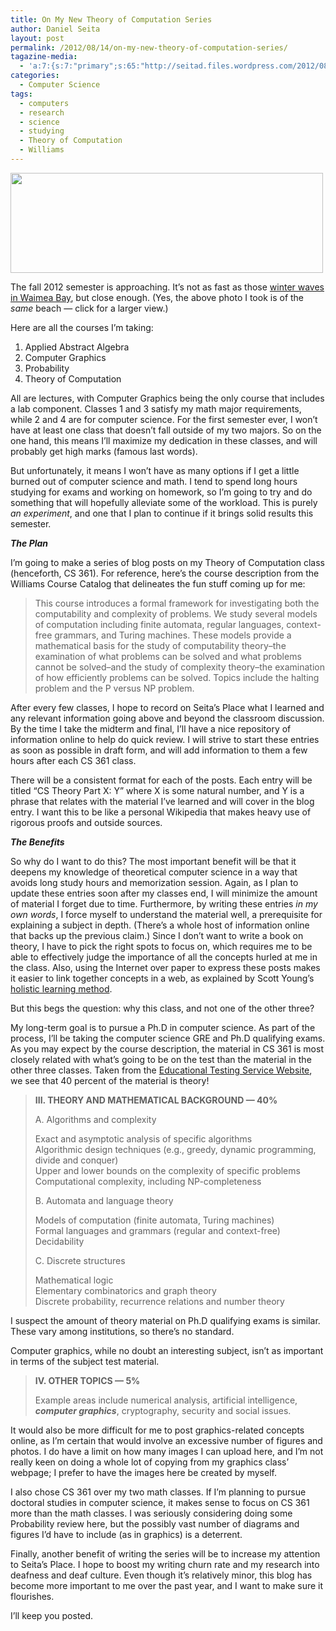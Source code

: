 ```yaml
---
title: On My New Theory of Computation Series
author: Daniel Seita
layout: post
permalink: /2012/08/14/on-my-new-theory-of-computation-series/
tagazine-media:
  - 'a:7:{s:7:"primary";s:65:"http://seitad.files.wordpress.com/2012/08/2012-08-09-13-05-07.jpg";s:6:"images";a:1:{s:65:"http://seitad.files.wordpress.com/2012/08/2012-08-09-13-05-07.jpg";a:6:{s:8:"file_url";s:65:"http://seitad.files.wordpress.com/2012/08/2012-08-09-13-05-07.jpg";s:5:"width";i:1248;s:6:"height";i:400;s:4:"type";s:5:"image";s:4:"area";i:499200;s:9:"file_path";b:0;}}s:6:"videos";a:0:{}s:11:"image_count";i:1;s:6:"author";s:8:"25629085";s:7:"blog_id";s:8:"25755956";s:9:"mod_stamp";s:19:"2012-08-14 20:25:39";}'
categories:
  - Computer Science
tags:
  - computers
  - research
  - science
  - studying
  - Theory of Computation
  - Williams
---
```

<a href="http://seitad.wordpress.com/2012/08/14/on-my-new-theory-of-computation-series/2012-08-09-13-05-07/" rel="attachment wp-att-532"><img class="aligncenter size-full wp-image-532" title="2012-08-09 13.05.07" alt="" src="http://seitad.files.wordpress.com/2012/08/2012-08-09-13-05-07.jpg" width="500" height="160" /></a>

The fall 2012 semester is approaching. It&#8217;s not as fast as those [winter waves in Waimea Bay][1], but close enough. (Yes, the above photo I took is of the *same* beach &#8212; click for a larger view.)

Here are all the courses I&#8217;m taking:

  1. Applied Abstract Algebra
  2. Computer Graphics
  3. Probability
  4. Theory of Computation

<!--more-->

All are lectures, with Computer Graphics being the only course that includes a lab component. Classes 1 and 3 satisfy my math major requirements, while 2 and 4 are for computer science. For the first semester ever, I won&#8217;t have at least one class that doesn&#8217;t fall outside of my two majors. So on the one hand, this means I&#8217;ll maximize my dedication in these classes, and will probably get high marks (famous last words).

But unfortunately, it means I won&#8217;t have as many options if I get a little burned out of computer science and math. I tend to spend long hours studying for exams and working on homework, so I&#8217;m going to try and do something that will hopefully alleviate some of the workload. This is purely *an experiment*, and one that I plan to continue if it brings solid results this semester.

***The Plan***

I&#8217;m going to make a series of blog posts on my Theory of Computation class (henceforth, CS 361). For reference, here&#8217;s the course description from the Williams Course Catalog that delineates the fun stuff coming up for me:

> This course introduces a formal framework for investigating both the computability and complexity of problems. We study several models of computation including finite automata, regular languages, context-free grammars, and Turing machines. These models provide a mathematical basis for the study of computability theory&#8211;the examination of what problems can be solved and what problems cannot be solved&#8211;and the study of complexity theory&#8211;the examination of how efficiently problems can be solved. Topics include the halting problem and the P versus NP problem.

After every few classes, I hope to record on Seita&#8217;s Place what I learned and any relevant information going above and beyond the classroom discussion. By the time I take the midterm and final, I&#8217;ll have a nice repository of information online to help do quick review. I will strive to start these entries as soon as possible in draft form, and will add information to them a few hours after each CS 361 class.

There will be a consistent format for each of the posts. Each entry will be titled &#8220;CS Theory Part X: Y&#8221; where X is some natural number, and Y is a phrase that relates with the material I&#8217;ve learned and will cover in the blog entry. I want this to be like a personal Wikipedia that makes heavy use of rigorous proofs and outside sources.

***The Benefits***

So why do I want to do this? The most important benefit will be that it deepens my knowledge of theoretical computer science in a way that avoids long study hours and memorization session. Again, as I plan to update these entries soon after my classes end, I will minimize the amount of material I forget due to time. Furthermore, by writing these entries *in my own words*, I force myself to understand the material well, a prerequisite for explaining a subject in depth. (There&#8217;s a whole host of information online that backs up the previous claim.) Since I don&#8217;t want to write a book on theory, I have to pick the right spots to focus on, which requires me to be able to effectively judge the importance of all the concepts hurled at me in the class. Also, using the Internet over paper to express these posts makes it easier to link together concepts in a web, as explained by Scott Young&#8217;s [holistic learning method][2].

But this begs the question: why this class, and not one of the other three?

My long-term goal is to pursue a Ph.D in computer science. As part of the process, I&#8217;ll be taking the computer science GRE and Ph.D qualifying exams. As you may expect by the course description, the material in CS 361 is most closely related with what&#8217;s going to be on the test than the material in the other three classes. Taken from the [Educational Testing Service Website][3], we see that 40 percent of the material is theory!

> **III. THEORY AND MATHEMATICAL BACKGROUND — 40%**
> 
> A. Algorithms and complexity
> 
> Exact and asymptotic analysis of specific algorithms  
> Algorithmic design techniques (e.g., greedy, dynamic programming, divide and conquer)  
> Upper and lower bounds on the complexity of specific problems  
> Computational complexity, including NP-completeness
> 
> B. Automata and language theory
> 
> Models of computation (finite automata, Turing machines)  
> Formal languages and grammars (regular and context-free)  
> Decidability
> 
> C. Discrete structures
> 
> Mathematical logic  
> Elementary combinatorics and graph theory  
> Discrete probability, recurrence relations and number theory

I suspect the amount of theory material on Ph.D qualifying exams is similar. These vary among institutions, so there&#8217;s no standard.

Computer graphics, while no doubt an interesting subject, isn&#8217;t as important in terms of the subject test material.

> **IV. OTHER TOPICS — 5%**
> 
> Example areas include numerical analysis, artificial intelligence, ***computer graphics***, cryptography, security and social issues.

It would also be more difficult for me to post graphics-related concepts online, as I&#8217;m certain that would involve an excessive number of figures and photos. I do have a limit on how many images I can upload here, and I&#8217;m not really keen on doing a whole lot of copying from my graphics class&#8217; webpage; I prefer to have the images here be created by myself.

I also chose CS 361 over my two math classes. If I&#8217;m planning to pursue doctoral studies in computer science, it makes sense to focus on CS 361 more than the math classes. I was seriously considering doing some Probability review here, but the possibly vast number of diagrams and figures I&#8217;d have to include (as in graphics) is a deterrent.

Finally, another benefit of writing the series will be to increase my attention to Seita&#8217;s Place. I hope to boost my writing churn rate and my research into deafness and deaf culture. Even though it&#8217;s relatively minor, this blog has become more important to me over the past year, and I want to make sure it flourishes.

I&#8217;ll keep you posted.

 [1]: http://www.youtube.com/watch?v=kMlgkfZKWKU
 [2]: http://www.scotthyoung.com/blog/2007/03/25/how-to-ace-your-finals-without-studying/
 [3]: http://www.ets.org/gre/subject/about/content/computer_science/
